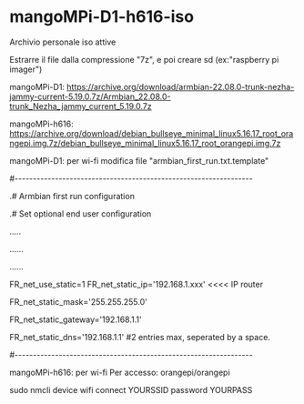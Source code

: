 # mangoMPi-D1-h616-iso
Archivio personale iso attive


Estrarre il file dalla compressione "7z", e poi creare sd  (ex:"raspberry pi imager")

mangoMPi-D1: https://archive.org/download/armbian-22.08.0-trunk-nezha-jammy-current-5.19.0.7z/Armbian_22.08.0-trunk_Nezha_jammy_current_5.19.0.7z

mangoMPi-h616: https://archive.org/download/debian_bullseye_minimal_linux5.16.17_root_orangepi.img.7z/debian_bullseye_minimal_linux5.16.17_root_orangepi.img.7z


mangoMPi-D1:  per  wi-fi modifica file "armbian_first_run.txt.template"

#-----------------------------------------------------------------

.# Armbian first run configuration

.# Set optional end user configuration

.....

......

......

FR_net_use_static=1
FR_net_static_ip='192.168.1.xxx'     <<<< IP router

FR_net_static_mask='255.255.255.0'

FR_net_static_gateway='192.168.1.1'

FR_net_static_dns='192.168.1.1' #2 entries max, seperated by a space.

#-----------------------------------------------------------------

mangoMPi-h616:  per wi-fi
Per accesso: orangepi/orangepi

sudo nmcli device wifi connect YOURSSID password YOURPASS

